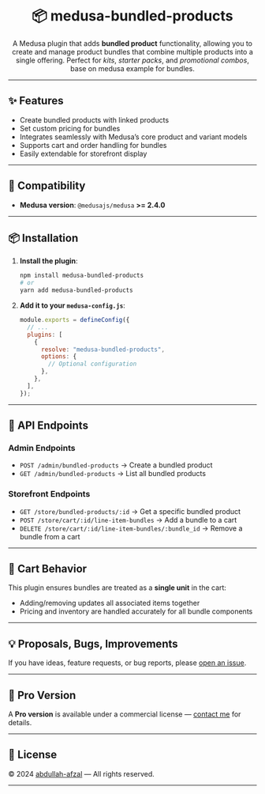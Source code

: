 <h1 align="center">
  📦 medusa-bundled-products
</h1>

<p align="center">
  A Medusa plugin that adds <b>bundled product</b> functionality, allowing you to create and manage product bundles that combine multiple products into a single offering. Perfect for <i>kits</i>, <i>starter packs</i>, and <i>promotional combos</i>, base on medusa example for bundles.
</p>

---

## ✨ Features

* Create bundled products with linked products
* Set custom pricing for bundles
* Integrates seamlessly with Medusa’s core product and variant models
* Supports cart and order handling for bundles
* Easily extendable for storefront display

---

## 🔄 Compatibility

* **Medusa version**: `@medusajs/medusa` **>= 2.4.0**

---

## 📦 Installation

1. **Install the plugin**:

   ```bash
   npm install medusa-bundled-products
   # or
   yarn add medusa-bundled-products
   ```

2. **Add it to your `medusa-config.js`**:

   ```js
   module.exports = defineConfig({
     // ...
     plugins: [
       {
         resolve: "medusa-bundled-products",
         options: {
           // Optional configuration
         },
       },
     ],
   });
   ```

---

## 🚀 API Endpoints

### **Admin Endpoints**

* `POST /admin/bundled-products` → Create a bundled product
* `GET /admin/bundled-products` → List all bundled products

### **Storefront Endpoints**

* `GET /store/bundled-products/:id` → Get a specific bundled product
* `POST /store/cart/:id/line-item-bundles` → Add a bundle to a cart
* `DELETE /store/cart/:id/line-item-bundles/:bundle_id` → Remove a bundle from a cart

---

## 🛒 Cart Behavior

This plugin ensures bundles are treated as a **single unit** in the cart:

* Adding/removing updates all associated items together
* Pricing and inventory are handled accurately for all bundle components

---

## 💡 Proposals, Bugs, Improvements

If you have ideas, feature requests, or bug reports, please [open an issue](https://github.com/abdullah-afzal/medusa-bundled-products/issues).

---

## 💼 Pro Version

A **Pro version** is available under a commercial license — [contact me](https://github.com/abdullah-afzal) for details.

---

## 📜 License

© 2024 [abdullah-afzal](https://github.com/abdullah-afzal) — All rights reserved.

---
